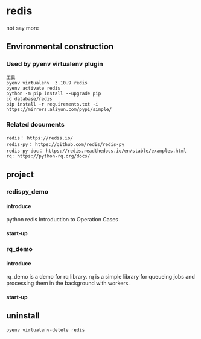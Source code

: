 # redis

not say more

## Environmental construction

### Used by pyenv virtualenv plugin

    工具
    pyenv virtualenv  3.10.9 redis
    pyenv activate redis
    python -m pip install --upgrade pip
    cd database/redis
    pip install -r requirements.txt -i https://mirrors.aliyun.com/pypi/simple/

### Related documents

    redis： https://redis.io/
    redis-py： https://github.com/redis/redis-py
    redis-py-doc： https://redis.readthedocs.io/en/stable/examples.html
    rq: https://python-rq.org/docs/

## project

### redispy_demo

#### introduce

python redis Introduction to Operation Cases

#### start-up

### rq_demo

#### introduce

rq_demo is a demo for rq library. rq is a simple library for queueing jobs and processing them in the background with
workers.

#### start-up

## uninstall

    pyenv virtualenv-delete redis